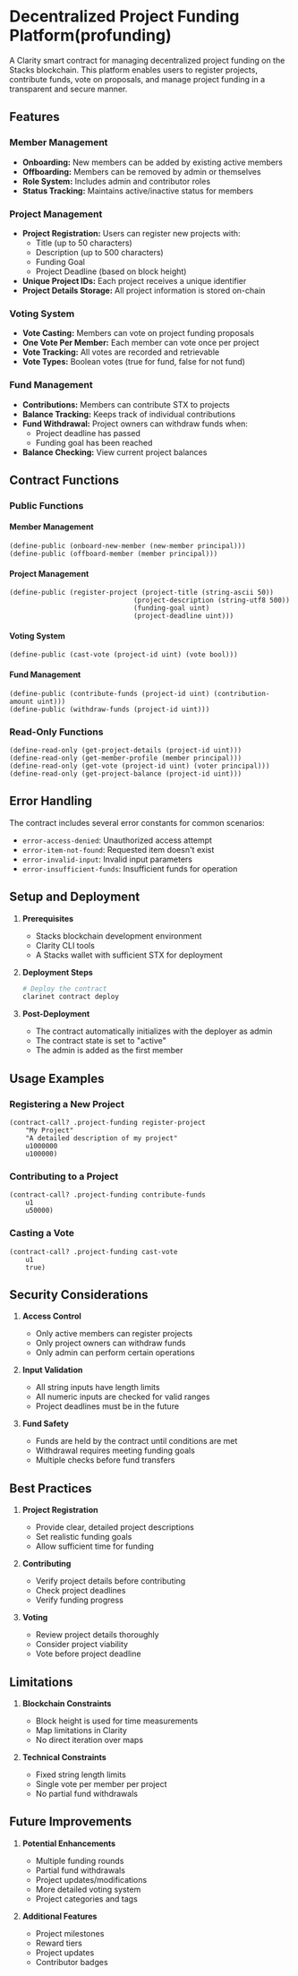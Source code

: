 # Decentralized Project Funding Platform(profunding)

A Clarity smart contract for managing decentralized project funding on the Stacks blockchain. This platform enables users to register projects, contribute funds, vote on proposals, and manage project funding in a transparent and secure manner.

## Features

### Member Management
- **Onboarding:** New members can be added by existing active members
- **Offboarding:** Members can be removed by admin or themselves
- **Role System:** Includes admin and contributor roles
- **Status Tracking:** Maintains active/inactive status for members

### Project Management
- **Project Registration:** Users can register new projects with:
  - Title (up to 50 characters)
  - Description (up to 500 characters)
  - Funding Goal
  - Project Deadline (based on block height)
- **Unique Project IDs:** Each project receives a unique identifier
- **Project Details Storage:** All project information is stored on-chain

### Voting System
- **Vote Casting:** Members can vote on project funding proposals
- **One Vote Per Member:** Each member can vote once per project
- **Vote Tracking:** All votes are recorded and retrievable
- **Vote Types:** Boolean votes (true for fund, false for not fund)

### Fund Management
- **Contributions:** Members can contribute STX to projects
- **Balance Tracking:** Keeps track of individual contributions
- **Fund Withdrawal:** Project owners can withdraw funds when:
  - Project deadline has passed
  - Funding goal has been reached
- **Balance Checking:** View current project balances

## Contract Functions

### Public Functions

#### Member Management
```clarity
(define-public (onboard-new-member (new-member principal)))
(define-public (offboard-member (member principal)))
```

#### Project Management
```clarity
(define-public (register-project (project-title (string-ascii 50)) 
                               (project-description (string-utf8 500))
                               (funding-goal uint)
                               (project-deadline uint)))
```

#### Voting System
```clarity
(define-public (cast-vote (project-id uint) (vote bool)))
```

#### Fund Management
```clarity
(define-public (contribute-funds (project-id uint) (contribution-amount uint)))
(define-public (withdraw-funds (project-id uint)))
```

### Read-Only Functions
```clarity
(define-read-only (get-project-details (project-id uint)))
(define-read-only (get-member-profile (member principal)))
(define-read-only (get-vote (project-id uint) (voter principal)))
(define-read-only (get-project-balance (project-id uint)))
```

## Error Handling

The contract includes several error constants for common scenarios:
- `error-access-denied`: Unauthorized access attempt
- `error-item-not-found`: Requested item doesn't exist
- `error-invalid-input`: Invalid input parameters
- `error-insufficient-funds`: Insufficient funds for operation

## Setup and Deployment

1. **Prerequisites**
   - Stacks blockchain development environment
   - Clarity CLI tools
   - A Stacks wallet with sufficient STX for deployment

2. **Deployment Steps**
   ```bash
   # Deploy the contract
   clarinet contract deploy
   ```

3. **Post-Deployment**
   - The contract automatically initializes with the deployer as admin
   - The contract state is set to "active"
   - The admin is added as the first member

## Usage Examples

### Registering a New Project
```clarity
(contract-call? .project-funding register-project 
    "My Project" 
    "A detailed description of my project" 
    u1000000 
    u100000)
```

### Contributing to a Project
```clarity
(contract-call? .project-funding contribute-funds 
    u1 
    u50000)
```

### Casting a Vote
```clarity
(contract-call? .project-funding cast-vote 
    u1 
    true)
```

## Security Considerations

1. **Access Control**
   - Only active members can register projects
   - Only project owners can withdraw funds
   - Only admin can perform certain operations

2. **Input Validation**
   - All string inputs have length limits
   - All numeric inputs are checked for valid ranges
   - Project deadlines must be in the future

3. **Fund Safety**
   - Funds are held by the contract until conditions are met
   - Withdrawal requires meeting funding goals
   - Multiple checks before fund transfers

## Best Practices

1. **Project Registration**
   - Provide clear, detailed project descriptions
   - Set realistic funding goals
   - Allow sufficient time for funding

2. **Contributing**
   - Verify project details before contributing
   - Check project deadlines
   - Verify funding progress

3. **Voting**
   - Review project details thoroughly
   - Consider project viability
   - Vote before project deadline

## Limitations

1. **Blockchain Constraints**
   - Block height is used for time measurements
   - Map limitations in Clarity
   - No direct iteration over maps

2. **Technical Constraints**
   - Fixed string length limits
   - Single vote per member per project
   - No partial fund withdrawals

## Future Improvements

1. **Potential Enhancements**
   - Multiple funding rounds
   - Partial fund withdrawals
   - Project updates/modifications
   - More detailed voting system
   - Project categories and tags

2. **Additional Features**
   - Project milestones
   - Reward tiers
   - Project updates
   - Contributor badges

